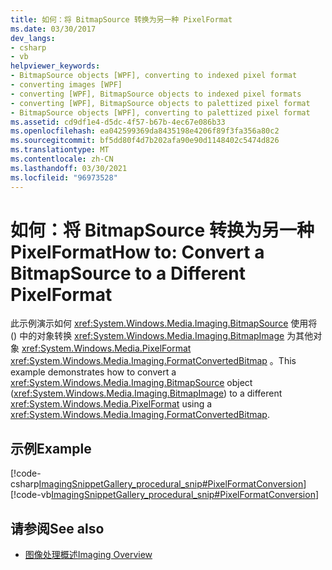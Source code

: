```yaml
---
title: 如何：将 BitmapSource 转换为另一种 PixelFormat
ms.date: 03/30/2017
dev_langs:
- csharp
- vb
helpviewer_keywords:
- BitmapSource objects [WPF], converting to indexed pixel format
- converting images [WPF]
- converting [WPF], BitmapSource objects to indexed pixel formats
- converting [WPF], BitmapSource objects to palettized pixel format
- BitmapSource objects [WPF], converting to palettized pixel format
ms.assetid: cd9df1e4-d5dc-4f57-b67b-4ec67e086b33
ms.openlocfilehash: ea042599369da8435198e4206f89f3fa356a80c2
ms.sourcegitcommit: bf5dd80f4d7b202afa90e90d1148402c5474d826
ms.translationtype: MT
ms.contentlocale: zh-CN
ms.lasthandoff: 03/30/2021
ms.locfileid: "96973528"
---
```

# <a name="how-to-convert-a-bitmapsource-to-a-different-pixelformat"></a><span data-ttu-id="ec7ea-102">如何：将 BitmapSource 转换为另一种 PixelFormat</span><span class="sxs-lookup"><span data-stu-id="ec7ea-102">How to: Convert a BitmapSource to a Different PixelFormat</span></span>
<span data-ttu-id="ec7ea-103">此示例演示如何 <xref:System.Windows.Media.Imaging.BitmapSource> 使用将 () 中的对象转换 <xref:System.Windows.Media.Imaging.BitmapImage> 为其他对象 <xref:System.Windows.Media.PixelFormat> <xref:System.Windows.Media.Imaging.FormatConvertedBitmap> 。</span><span class="sxs-lookup"><span data-stu-id="ec7ea-103">This example demonstrates how to convert a <xref:System.Windows.Media.Imaging.BitmapSource> object (<xref:System.Windows.Media.Imaging.BitmapImage>) to a different <xref:System.Windows.Media.PixelFormat> using a <xref:System.Windows.Media.Imaging.FormatConvertedBitmap>.</span></span>  
  
## <a name="example"></a><span data-ttu-id="ec7ea-104">示例</span><span class="sxs-lookup"><span data-stu-id="ec7ea-104">Example</span></span>  
 [!code-csharp[ImagingSnippetGallery_procedural_snip#PixelFormatConversion](~/samples/snippets/csharp/VS_Snippets_Wpf/ImagingSnippetGallery_procedural_snip/CSharp/PixelFormatsExample.cs#pixelformatconversion)]
 [!code-vb[ImagingSnippetGallery_procedural_snip#PixelFormatConversion](~/samples/snippets/visualbasic/VS_Snippets_Wpf/ImagingSnippetGallery_procedural_snip/VB/PixelFormatsExample.vb#pixelformatconversion)]  
  
## <a name="see-also"></a><span data-ttu-id="ec7ea-105">请参阅</span><span class="sxs-lookup"><span data-stu-id="ec7ea-105">See also</span></span>

- [<span data-ttu-id="ec7ea-106">图像处理概述</span><span class="sxs-lookup"><span data-stu-id="ec7ea-106">Imaging Overview</span></span>](imaging-overview.md)
